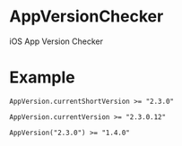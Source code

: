 # AppVersionChecker
iOS App Version Checker


# Example

```
AppVersion.currentShortVersion >= "2.3.0"
```

```
AppVersion.currentVersion >= "2.3.0.12"
```

```
AppVersion("2.3.0") >= "1.4.0"
```

